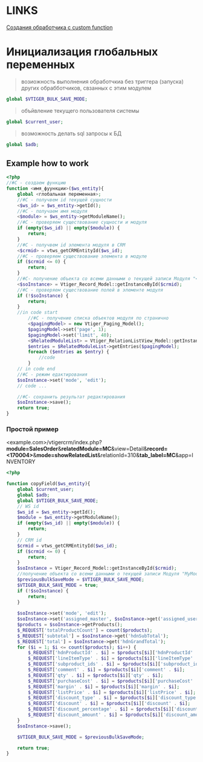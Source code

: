 # LINKS
[Создания обработчика с custom function](https://wiki.salesplatform.ru/index.php/SalesPlatform_Vtiger_CRM_Developers_%D0%A0%D1%83%D0%BA%D0%BE%D0%B2%D0%BE%D0%B4%D1%81%D1%82%D0%B2%D0%BE_%D0%A1%D0%BE%D0%B7%D0%B4%D0%B0%D0%BD%D0%B8%D0%B5_%D0%BF%D1%80%D0%BE%D0%B3%D1%80%D0%B0%D0%BC%D0%BC%D0%BD%D0%BE%D0%B3%D0%BE_%D0%BE%D0%B1%D1%80%D0%B0%D0%B1%D0%BE%D1%82%D1%87%D0%B8%D0%BA%D0%B0)

# Инициализация глобальных переменных
> возиожность выполнения обработчкиа без триггера (запуска) других обрабботчиков, свзанных с этим модулем
```php
global $VTIGER_BULK_SAVE_MODE;
```
> объйвление текущего пользователя системы
```php
global $current_user;
```
> возможность делать sql запросы к БД
```php
global $adb;
```



## Example how to work
```php
<?php
//#C - создаем функцию
function <имя_фуункции>($ws_entity){
    global <глобальная переменная>;
    //#С - получвем id текущей сущности
    <$ws_id> = $ws_entity->getId();
    //#C - получаем имя модуля
    <$module> = $ws_entity->getModuleName();
    //#C - проверяем существование сущности и модуля
    if (empty($ws_id) || empty($module)) {
        return;
    }
    //#С - получвем id элемента модуля в CRM
    <$crmid> = vtws_getCRMEntityId($ws_id);
    //#C - проверяем существование элемента в модуле
    if ($crmid <= 0) {
        return;
    }
    //#C- получение объекта со всеми данными о текущей записи Модуля "<МойМодуль>"
    <$soInstance> = Vtiger_Record_Model::getInstanceById($crmid);
    //#C - проверяем существование полей в элементе модуля
    if (!$soInstance) {
        return;
    }
    //in code start
        //#C - получение списка объектов модуля по странично
        <$pagingModel> = new Vtiger_Paging_Model();
        $pagingModel->set('page', 1);
        $pagingModel->set('limit', 40);
        <$RelatedModuleList> = Vtiger_RelationListView_Model::getInstance($soInstance, '<relatedModule>', '<tab_label>');
        $entries = $RelatedModuleList->getEntries($pagingModel);
        foreach ($entries as $entry) {
            //code
        }
    // in code end
    //#C - режим едактирования
    $soInstance->set('mode', 'edit');
    // code ...

    //#C- сохранить результат редактирования
    $soInstance->save();
    return true;
}
```

### Простой пример
<example.com>/vtigercrm/index.php?**module=SalesOrder**&**relatedModule=MC**&view=Detail&**record=<170004>**&**mode=showRelatedList**&relationId=310&**tab_label=MC**&app=INVENTORY

```php
<?php

function copyField($ws_entity){
    global $current_user;
    global $adb;
    global $VTIGER_BULK_SAVE_MODE;
    // WS id
    $ws_id = $ws_entity->getId();
    $module = $ws_entity->getModuleName();
    if (empty($ws_id) || empty($module)) {
        return;
    }
    // CRM id
    $crmid = vtws_getCRMEntityId($ws_id);
    if ($crmid <= 0) {
        return;
    }
    $soInstance = Vtiger_Record_Model::getInstanceById($crmid);
    //получение объекта со всеми данными о текущей записи Модуля "MyModule"
    $previousBulkSaveMode = $VTIGER_BULK_SAVE_MODE;
    $VTIGER_BULK_SAVE_MODE = true;
    if (!$soInstance) {
        return;
    }
    
    $soInstance->set('mode', 'edit');
    $soInstance->set('assigned_master', $soInstance->get('assigned_user_id'));
    $products = $soInstance->getProducts();
    $_REQUEST['totalProductCount'] = count($products);
    $_REQUEST['subtotal'] = $soInstance->get('hdnSubTotal');
    $_REQUEST['total'] = $soInstance->get('hdnGrandTotal');
    for ($i = 1; $i <= count($products); $i++) {
        $_REQUEST['hdnProductId' . $i] = $products[$i]['hdnProductId' . $i];
        $_REQUEST['lineItemType' . $i] = $products[$i]['lineItemType' . $i];
        $_REQUEST['subproduct_ids' . $i] = $products[$i]['subproduct_ids' . $i];
        $_REQUEST['comment' . $i] = $products[$i]['comment' . $i];
        $_REQUEST['qty' . $i] = $products[$i]['qty' . $i];
        $_REQUEST['purchaseCost' . $i] = $products[$i]['purchaseCost' . $i];
        $_REQUEST['margin' . $i] = $products[$i]['margin' . $i];
        $_REQUEST['listPrice' . $i] = $products[$i]['listPrice' . $i];
        $_REQUEST['discount_type' . $i] = $products[$i]['discount_type' . $i];
        $_REQUEST['discount' . $i] = $products[$i]['discount' . $i];
        $_REQUEST['discount_percentage' . $i] = $products[$i]['discount_percentage' . $i];
        $_REQUEST['discount_amount' . $i] = $products[$i]['discount_amount' . $i];
    }
    $soInstance->save();

    $VTIGER_BULK_SAVE_MODE = $previousBulkSaveMode;

    return true;
}
```
